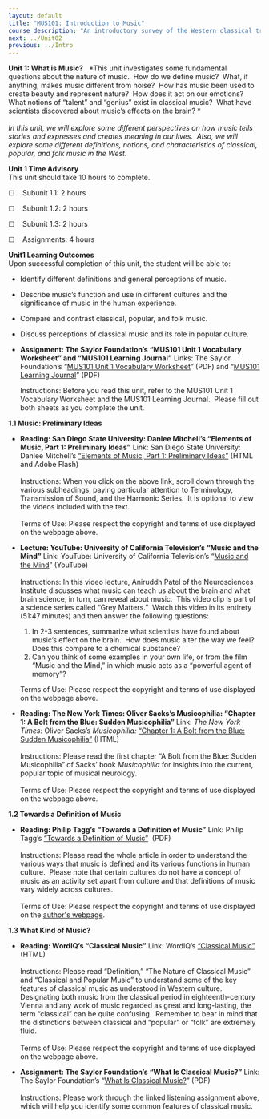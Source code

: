 ```yaml
---
layout: default
title: "MUS101: Introduction to Music"
course_description: "An introductory survey of the Western classical tradition, with a focus on the development of aural skills that lead to an understanding and appreciation of music."
next: ../Unit02
previous: ../Intro
---
```

**Unit 1: What is Music?** <span id="1"></span> 
*This unit investigates some fundamental questions about the nature of
music.  How do we define music?  What, if anything, makes music
different from noise?  How has music been used to create beauty and
represent nature?  How does it act on our emotions?  What notions of
“talent” and “genius” exist in classical music?  What have scientists
discovered about music’s effects on the brain? *  
    
 *In this unit, we will explore some different perspectives on how music
tells stories and expresses and creates meaning in our lives.  Also, we
will explore some different definitions, notions, and characteristics of
classical, popular, and folk music in the West.*

**Unit 1 Time Advisory**  
This unit should take 10 hours to complete.  
  
 ☐    Subunit 1.1: 2 hours  
  
 ☐    Subunit 1.2: 2 hours  
  
 ☐    Subunit 1.3: 2 hours  
  
 ☐    Assignments: 4 hours

**Unit1 Learning Outcomes**  
Upon successful completion of this unit, the student will be able to:  
  
-   Identify different definitions and general perceptions of music.
-   Describe music’s function and use in different cultures and the
    significance of music in the human experience.
-   Compare and contrast classical, popular, and folk music.
-   Discuss perceptions of classical music and its role in popular
    culture.

-   **Assignment: The Saylor Foundation’s “MUS101 Unit 1 Vocabulary
    Worksheet” and “MUS101 Learning Journal”**
    Links: The Saylor Foundation’s “[MUS101 Unit 1 Vocabulary
    Worksheet](https://resources.saylor.org/archived/wp-content/uploads/2011/07/MUS101-Unit-1-VOCABULARY-WORKSHEET_FINAL.pdf)”
    (PDF) and “[MUS101 Learning
    Journal](https://resources.saylor.org/archived/wp-content/uploads/2011/07/MUS-101-UNIT-1-LEARNING-JOURNAL-REFLECTIONS_FINAL.pdf)”
    (PDF)  
      
     Instructions: Before you read this unit, refer to the MUS101 Unit 1
    Vocabulary Worksheet and the MUS101 Learning Journal.  Please fill
    out both sheets as you complete the unit. 

**1.1 Music: Preliminary Ideas** <span id="1.1"></span> 
-   **Reading: San Diego State University: Danlee Mitchell’s “Elements
    of Music, Part 1: Preliminary Ideas”**
    Link: San Diego State University: Danlee Mitchell’s [“Elements of
    Music, Part 1: Preliminary
    Ideas”](http://trumpet.sdsu.edu/M345/Elements_of_Music1.html) (HTML
    and Adobe Flash)  
        
     Instructions: When you click on the above link, scroll down through
    the various subheadings, paying particular attention to Terminology,
    Transmission of Sound, and the Harmonic Series.  It is optional to
    view the videos included with the text.  
        
     Terms of Use: Please respect the copyright and terms of use
    displayed on the webpage above. 

-   **Lecture: YouTube: University of California Television’s “Music and
    the Mind”**
    Link: YouTube: University of California Television’s “[Music and the
    Mind](http://www.youtube.com/watch?v=ZgKFeuzGEns)” (YouTube)  
        
     Instructions: In this video lecture, Aniruddh Patel of the
    Neurosciences Institute discusses what music can teach us about the
    brain and what brain science, in turn, can reveal about music.  This
    video clip is part of a science series called “Grey Matters.”  Watch
    this video in its entirety (51:47 minutes) and then answer the
    following questions:  

    1.  In 2-3 sentences, summarize what scientists have found about
        music’s effect on the brain.  How does music alter the way we
        feel?  Does this compare to a chemical substance?
    2.  Can you think of some examples in your own life, or from the
        film “Music and the Mind,” in which music acts as a “powerful
        agent of memory”?

    Terms of Use: Please respect the copyright and terms of use
    displayed on the webpage above. 

-   **Reading: The New York Times: Oliver Sacks’s Musicophilia: “Chapter
    1: A Bolt from the Blue: Sudden Musicophilia”**
    Link: *The New York Times:* Oliver Sacks’s *Musicophilia:* [“Chapter
    1: A Bolt from the Blue: Sudden
    Musicophilia”](http://www.nytimes.com/2007/10/28/books/review/1028-1st-sacks.html)
    (HTML)  
        
     Instructions: Please read the first chapter “A Bolt from the Blue:
    Sudden Musicophilia” of Sacks’ book *Musicophilia* for insights into
    the current, popular topic of musical neurology.  
        
     Terms of Use: Please respect the copyright and terms of use
    displayed on the webpage above. 

**1.2 Towards a Definition of Music** <span id="1.2"></span> 
-   **Reading: Philip Tagg’s “Towards a Definition of Music”**
    Link: Philip Tagg’s [“Towards a Definition of
    Music”](http://www.tagg.org/teaching/musdef.pdf)  (PDF)  
        
     Instructions: Please read the whole article in order to understand
    the various ways that music is defined and its various functions in
    human culture.  Please note that certain cultures do not have a
    concept of music as an activity set apart from culture and that
    definitions of music vary widely across cultures.  
        
     Terms of Use: Please respect the copyright and terms of use
    displayed on the [author's webpage](http://www.tagg.org/).

**1.3 What Kind of Music?** <span id="1.3"></span> 
-   **Reading: WordIQ’s “Classical Music”**
    Link: WordIQ’s [“Classical
    Music”](http://www.wordiq.com/definition/Classical_music) (HTML)  
        
     Instructions: Please read “Definition,” “The Nature of Classical
    Music” and “Classical and Popular Music” to understand some of the
    key features of classical music as understood in Western culture. 
    Designating both music from the classical period in
    eighteenth-century Vienna and any work of music regarded as great
    and long-lasting, the term “classical” can be quite confusing.
     Remember to bear in mind that the distinctions between classical
    and “popular” or “folk” are extremely fluid.  
        
     Terms of Use: Please respect the copyright and terms of use
    displayed on the webpage above. 

-   **Assignment: The Saylor Foundation’s “What Is Classical Music?”**
    Link: The Saylor Foundation’s “[What Is Classical
    Music?](https://resources.saylor.org/archived/wp-content/uploads/2011/07/MUS-101-Subunit-1.3-What-Is-Classical-Music_FINAL.pdf)”
    (PDF)  
        
     Instructions: Please work through the linked listening assignment
    above, which will help you identify some common features of
    classical music.  


